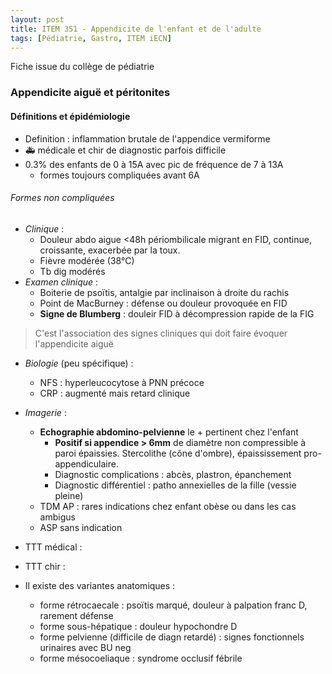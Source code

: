 ```yaml
---
layout: post
title: ITEM 351 - Appendicite de l'enfant et de l'adulte
tags: [Pédiatrie, Gastro, ITEM iECN]
---
```


Fiche issue du collège de pédiatrie

### Appendicite aiguë et péritonites

#### Définitions et épidémiologie

- Definition : inflammation brutale de l'appendice vermiforme
- :ambulance: médicale et chir de diagnostic parfois difficile
- 0.3% des enfants de 0 à 15A avec pic de fréquence de 7 à 13A
  - formes toujours compliquées avant 6A

###### Formes non compliquées

- _Clinique_ :
  - Douleur abdo aigue <48h périombilicale migrant en FID, continue, croissante, exacerbée par la toux.
  - Fièvre modérée (38°C)
  - Tb dig modérés
- _Examen clinique_ :
  - Boiterie de psoïtis, antalgie par inclinaison à droite du rachis
  - Point de MacBurney : défense ou douleur provoquée en FID
  - **Signe de Blumberg** : douleir FID à décompression rapide de la FIG

> C'est l'association des signes cliniques qui doit faire évoquer l'appendicite aiguë

- _Biologie_ (peu spécifique) : 
  - NFS : hyperleucocytose à PNN précoce
  - CRP : augmenté mais retard clinique
- _Imagerie_ :
  - **Echographie abdomino-pelvienne** le + pertinent chez l'enfant
    - **Positif si appendice > 6mm** de diamètre non compressible à paroi épaissies. Stercolithe (cône d'ombre), épaississement pro-appendiculaire.
    - Diagnostic complications : abcès, plastron, épanchement
    - Diagnostic différentiel : patho annexielles de la fille (vessie pleine)
  - TDM AP : rares indications chez enfant obèse ou dans les cas ambigus
  - ASP sans indication
- TTT médical :
- TTT chir :

- Il existe des variantes anatomiques : 
  - forme rétrocaecale : psoïtis marqué, douleur à  palpation franc D, rarement défense
  - forme sous-hépatique : douleur hypochondre D
  - forme pelvienne (difficile de diagn retardé) : signes fonctionnels urinaires avec BU neg
  - forme mésocoeliaque : syndrome occlusif fébrile

